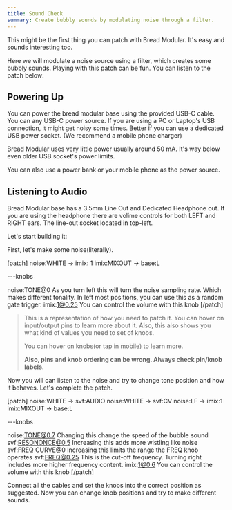 ```yaml
---
title: Sound Check
summary: Create bubbly sounds by modulating noise through a filter.
---
```


This might be the first thing you can patch with Bread Modular. It's easy and sounds interesting too.

Here we will modulate a noise source using a filter, which creates some bubbly sounds. Playing with this patch can be fun. You can listen to the patch below:


## Powering Up

You can power the bread modular base using the provided USB-C cable. You can any USB-C power source. If you are using a PC or Laptop's USB connection, it might get noisy some times. Better if you can use a dedicated USB power socket. (We recommend a mobile phone charger)

Bread Modular uses very little power usually around 50 mA. It's way below even older USB socket's power limits. 

You can also use a power bank or your mobile phone as the power source.

## Listening to Audio

Bread Modular base has a 3.5mm Line Out and Dedicated Headphone out. If you are using the headphone there are volime controls for both LEFT and RIGHT ears. The line-out socket located in top-left.


Let's start building it:

First, let's make some noise(literally).

[patch]
noise:WHITE -> imix: 1
imix:MIXOUT -> base:L

---knobs

noise:TONE@0 As you turn left this will turn the noise sampling rate. Which makes different tonality. In left most positions, you can use this as a random gate trigger.
imix:1@0.25 You can control the volume with this knob
[/patch]

> This is a representation of how you need to patch it. You can hover on input/output pins to learn more about it. Also, this also shows you what kind of values you need to set of knobs. 
>
> You can hover on knobs(or tap in mobile) to learn more.
>
> **Also, pins and knob ordering can be wrong. Always check pin/knob labels.**

Now you will can listen to the noise and try to change tone position and how it behaves. Let's complete the patch.

[patch]
noise:WHITE -> svf:AUDIO
noise:WHITE -> svf:CV
noise:LF -> imix:1
imix:MIXOUT -> base:L

---knobs

noise:TONE@0.7 Changing this change the speed of the bubble sound
svf:RESONONCE@0.5 Increasing this adds more wistling like noise
svf:FREQ CURVE@0 Increasing this limits the range the FREQ knob operates
svf:FREQ@0.25 This is the cut-off frequency. Turning right includes more higher frequency content.
imix:1@0.6 You can control the volume with this knob
[/patch]

Connect all the cables and set the knobs into the correct position as suggested. Now you can change knob positions and try to make different sounds.